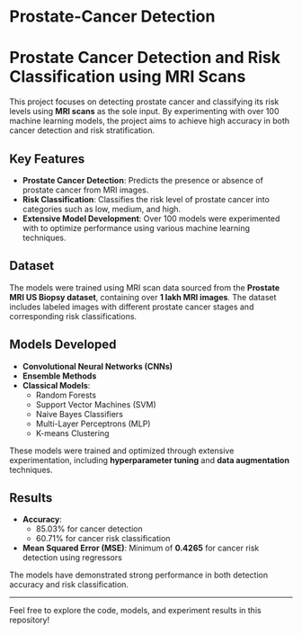 # Prostate-Cancer Detection
# Prostate Cancer Detection and Risk Classification using MRI Scans

This project focuses on detecting prostate cancer and classifying its risk levels using **MRI scans** as the sole input. By experimenting with over 100 machine learning models, the project aims to achieve high accuracy in both cancer detection and risk stratification.

## Key Features

- **Prostate Cancer Detection**: Predicts the presence or absence of prostate cancer from MRI images.
- **Risk Classification**: Classifies the risk level of prostate cancer into categories such as low, medium, and high.
- **Extensive Model Development**: Over 100 models were experimented with to optimize performance using various machine learning techniques.

## Dataset

The models were trained using MRI scan data sourced from the **Prostate MRI US Biopsy dataset**, containing over **1 lakh MRI images**. The dataset includes labeled images with different prostate cancer stages and corresponding risk classifications.

## Models Developed

- **Convolutional Neural Networks (CNNs)**
- **Ensemble Methods**
- **Classical Models**: 
    - Random Forests
    - Support Vector Machines (SVM)
    - Naive Bayes Classifiers
    - Multi-Layer Perceptrons (MLP)
    - K-means Clustering

These models were trained and optimized through extensive experimentation, including **hyperparameter tuning** and **data augmentation** techniques.

## Results

- **Accuracy**: 
    - 85.03% for cancer detection
    - 60.71% for cancer risk classification
- **Mean Squared Error (MSE)**: Minimum of **0.4265** for cancer risk detection using regressors

The models have demonstrated strong performance in both detection accuracy and risk classification.

---

Feel free to explore the code, models, and experiment results in this repository!

